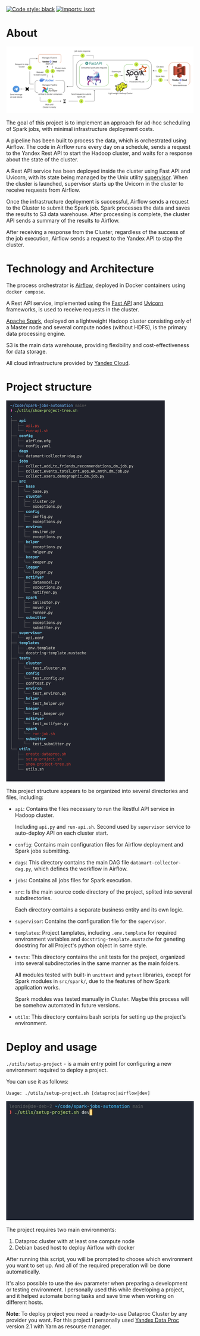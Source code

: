 [![Code style: black](https://img.shields.io/badge/code%20style-black-000000.svg)](https://github.com/psf/black) [![Imports: isort](https://img.shields.io/badge/%20imports-isort-%231674b1?style=flat&labelColor=ef8336)](https://pycqa.github.io/isort/)

# About

![schema](https://github.com/leonidee/spark-jobs-automation/blob/main/images/schema.png?raw=true)

The goal of this project is to implement an approach for ad-hoc scheduling of Spark jobs, with minimal infrastructure deployment costs.

A pipeline has been built to process the data, which is orchestrated using Airflow. The code in Airflow runs every day on a schedule, sends a request to the Yandex Rest API to start the Hadoop cluster, and waits for a response about the state of the cluster.

A Rest API service has been deployed inside the cluster using Fast API and Uvicorn, with its state being managed by the Unix utility [supervisor](https://github.com/Supervisor/supervisor). When the cluster is launched, supervisor starts up the Uvicorn in the cluster to receive requests from Airflow.

Once the infrastructure deployment is successful, Airflow sends a request to the Cluster to submit the Spark job. Spark processes the data and saves the results to S3 data warehouse. After processing is complete, the cluster API sends a summary of the results to Airflow.

After receiving a response from the Cluster, regardless of the success of the job execution, Airflow sends a request to the Yandex API to stop the cluster.

# Technology and Architecture

The process orchestrator is [Airflow](https://github.com/apache/airflow), deployed in Docker containers using `docker compose`.

A Rest API service, implemented using the [Fast API](https://github.com/tiangolo/fastapi) and [Uvicorn](https://github.com/encode/uvicorn) frameworks, is used to receive requests in the cluster.

[Apache Spark](https://github.com/apache/spark), deployed on a lightweight Hadoop cluster consisting only of a Master node and several compute nodes (without HDFS), is the primary data processing engine.

S3 is the main data warehouse, providing flexibility and cost-effectiveness for data storage.

All cloud infrastructure provided by [Yandex Cloud](https://cloud.yandex.com/en-ru/).

# Project structure

![project-tree](https://github.com/leonidee/spark-jobs-automation/blob/main/images/project-tree-01.png?raw=true)


This project structure appears to be organized into several directories and files, including:

- `api`: Contains the files necessary to run the Restful API service in Hadoop cluster.

    Including `api.py` and `run-api.sh`.
    Second used by `supervisor` service to auto-deploy API on each cluster start.

- `config`: Contains main configuration files for Airflow deployment and Spark jobs submitting.

- `dags`: This directory contains the main DAG file `datamart-collector-dag.py`, which defines the workflow in Airflow.

- `jobs`: Contains all jobs files for Spark execution.

- `src`: Is the main source code directory of the project, splited into several subdirectories.

    Each directory contains a separate business entity and its own logic.

- `supervisor`: Contains the configuration file for the `supervisor`.

- `templates`: Project tamplates, including `.env.template` for required environment variables and `docstring-template.mustache` for geneting docstring for all Project's python object in same style.

- `tests`: This directory contains the unit tests for the project, organized into several subdirectories in the same manner as the main folders.

    All modules tested with built-in `unittest` and `pytest` libraries, except for Spark modules in `src/spark/`, due to the features of how Spark application works.
    
    Spark modules was tested manually in Cluster. Maybe this process will be somehow automated in future versions.

- `utils`: This directory contains bash scripts for setting up the project's environment.

# Deploy and usage

`./utils/setup-project` - is a main entry point for configuring a new environment required to deploy a project.

You can use it as follows:

```shell
Usage: ./utils/setup-project.sh [dataproc|airflow|dev]
```


![project-setup](https://github.com/leonidee/spark-jobs-automation/blob/main/images/project-setup.gif)


The project requires two main environments:
1. Dataproc cluster with at least one compute node
2. Debian based host to deploy Airflow with docker

After running this script, you will be prompted to choose which environment you want to set up. And all of the required preperation will be done automatically.

It's also possible to use the `dev` parameter when preparing a development or testing environment. I personally used this while developing a project, and it helped automate boring tasks and save time when working on different hosts.


**Note**: To deploy project you need a ready-to-use Dataproc Cluster by any provider you want. For this project I personally used [Yandex Data Proc](https://cloud.yandex.com/en-ru/services/data-proc) version 2.1 with Yarn as resourse manager.
